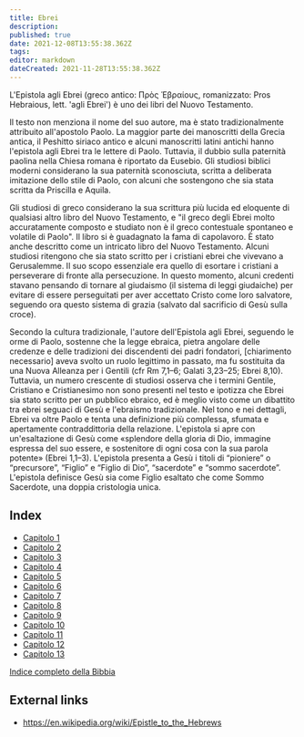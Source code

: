```yaml
---
title: Ebrei
description: 
published: true
date: 2021-12-08T13:55:38.362Z
tags: 
editor: markdown
dateCreated: 2021-11-28T13:55:38.362Z
---
```


L'Epistola agli Ebrei (greco antico: Πρὸς Ἑβραίους, romanizzato: Pros Hebraious, lett. 'agli Ebrei') è uno dei libri del Nuovo Testamento.

Il testo non menziona il nome del suo autore, ma è stato tradizionalmente attribuito all'apostolo Paolo. La maggior parte dei manoscritti della Grecia antica, il Peshitto siriaco antico e alcuni manoscritti latini antichi hanno l'epistola agli Ebrei tra le lettere di Paolo. Tuttavia, il dubbio sulla paternità paolina nella Chiesa romana è riportato da Eusebio. Gli studiosi biblici moderni considerano la sua paternità sconosciuta, scritta a deliberata imitazione dello stile di Paolo, con alcuni che sostengono che sia stata scritta da Priscilla e Aquila.

Gli studiosi di greco considerano la sua scrittura più lucida ed eloquente di qualsiasi altro libro del Nuovo Testamento, e "il greco degli Ebrei molto accuratamente composto e studiato non è il greco contestuale spontaneo e volatile di Paolo". Il libro si è guadagnato la fama di capolavoro. È stato anche descritto come un intricato libro del Nuovo Testamento. Alcuni studiosi ritengono che sia stato scritto per i cristiani ebrei che vivevano a Gerusalemme. Il suo scopo essenziale era quello di esortare i cristiani a perseverare di fronte alla persecuzione. In questo momento, alcuni credenti stavano pensando di tornare al giudaismo (il sistema di leggi giudaiche) per evitare di essere perseguitati per aver accettato Cristo come loro salvatore, seguendo ora questo sistema di grazia (salvato dal sacrificio di Gesù sulla croce).

Secondo la cultura tradizionale, l'autore dell'Epistola agli Ebrei, seguendo le orme di Paolo, sostenne che la legge ebraica, pietra angolare delle credenze e delle tradizioni dei discendenti dei padri fondatori, [chiarimento necessario] aveva svolto un ruolo legittimo in passato, ma fu sostituita da una Nuova Alleanza per i Gentili (cfr Rm 7,1–6; Galati 3,23–25; Ebrei 8,10). Tuttavia, un numero crescente di studiosi osserva che i termini Gentile, Cristiano e Cristianesimo non sono presenti nel testo e ipotizza che Ebrei sia stato scritto per un pubblico ebraico, ed è meglio visto come un dibattito tra ebrei seguaci di Gesù e l'ebraismo tradizionale. Nel tono e nei dettagli, Ebrei va oltre Paolo e tenta una definizione più complessa, sfumata e apertamente contraddittoria della relazione. L'epistola si apre con un'esaltazione di Gesù come «splendore della gloria di Dio, immagine espressa del suo essere, e sostenitore di ogni cosa con la sua parola potente» (Ebrei 1,1–3). L'epistola presenta a Gesù i titoli di “pioniere” o “precursore”, “Figlio” e “Figlio di Dio”, “sacerdote” e “sommo sacerdote”. L'epistola definisce Gesù sia come Figlio esaltato che come Sommo Sacerdote, una doppia cristologia unica.

## Index

- [Capitolo 1](/it/Bible/Hebrews/1)
- [Capitolo 2](/it/Bible/Hebrews/2)
- [Capitolo 3](/it/Bible/Hebrews/3)
- [Capitolo 4](/it/Bible/Hebrews/4)
- [Capitolo 5](/it/Bible/Hebrews/5)
- [Capitolo 6](/it/Bible/Hebrews/6)
- [Capitolo 7](/it/Bible/Hebrews/7)
- [Capitolo 8](/it/Bible/Hebrews/8)
- [Capitolo 9](/it/Bible/Hebrews/9)
- [Capitolo 10](/it/Bible/Hebrews/10)
- [Capitolo 11](/it/Bible/Hebrews/11)
- [Capitolo 12](/it/Bible/Hebrews/12)
- [Capitolo 13](/it/Bible/Hebrews/13)


[Indice completo della Bibbia](/it/index/bible)


## External links

- https://en.wikipedia.org/wiki/Epistle_to_the_Hebrews